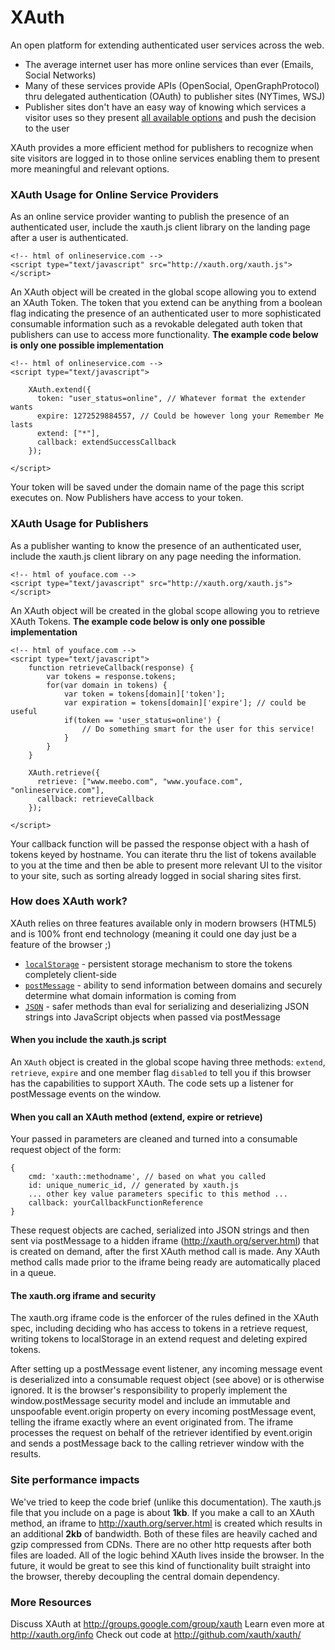 XAuth
=====

An open platform for extending authenticated user services across the web.

*  The average internet user has more online services than ever (Emails, Social Networks)
*  Many of these services provide APIs (OpenSocial, OpenGraphProtocol) thru delegated authentication (OAuth) to publisher sites (NYTimes, WSJ)
*  Publisher sites don't have an easy way of knowing which services a visitor uses so they present [all available options](http://factoryjoe.com/blog/2009/04/06/does-openid-need-to-be-hard/) and push the decision to the user

XAuth provides a more efficient method for publishers to recognize when site visitors are logged in to those online services enabling them to present more meaningful and relevant options.


### XAuth Usage for Online Service Providers ###

As an online service provider wanting to publish the presence of an authenticated user, include the xauth.js client library on the landing page after a user is authenticated.

	<!-- html of onlineservice.com -->
	<script type="text/javascript" src="http://xauth.org/xauth.js"></script>

An XAuth object will be created in the global scope allowing you to extend an XAuth Token. The token that you extend can be anything from a boolean flag indicating the presence of an authenticated user to more sophisticated consumable information such as a revokable delegated auth token that publishers can use to access more functionality. **The example code below is only one possible implementation**

	<!-- html of onlineservice.com -->
	<script type="text/javascript">

		XAuth.extend({
		  token: "user_status=online", // Whatever format the extender wants
		  expire: 1272529884557, // Could be however long your Remember Me lasts
		  extend: ["*"],
		  callback: extendSuccessCallback
		});

	</script>

Your token will be saved under the domain name of the page this script executes on. Now Publishers have access to your token.


### XAuth Usage for Publishers ###

As a publisher wanting to know the presence of an authenticated user, include the xauth.js client library on any page needing the information.

	<!-- html of youface.com -->
	<script type="text/javascript" src="http://xauth.org/xauth.js"></script>

An XAuth object will be created in the global scope allowing you to retrieve XAuth Tokens. **The example code below is only one possible implementation**

	<!-- html of youface.com -->
	<script type="text/javascript">
		function retrieveCallback(response) {
			var tokens = response.tokens;
			for(var domain in tokens) {
				var token = tokens[domain]['token'];
				var expiration = tokens[domain]['expire']; // could be useful
				if(token == 'user_status=online') {
					// Do something smart for the user for this service!
				}
			}
		}

		XAuth.retrieve({
		  retrieve: ["www.meebo.com", "www.youface.com", "onlineservice.com"],
		  callback: retrieveCallback
		});
	
	</script>

Your callback function will be passed the response object with a hash of tokens keyed by hostname. You can iterate thru the list of tokens available to you at the time and then be able to present more relevant UI to the visitor to your site, such as sorting already logged in social sharing sites first.


### How does XAuth work? ###

XAuth relies on three features available only in modern browsers (HTML5) and is 100% front end technology (meaning it could one day just be a feature of the browser ;)

*  [`localStorage`](http://dev.w3.org/html5/webstorage/#the-localstorage-attribute) - persistent storage mechanism to store the tokens completely client-side
*  [`postMessage`](http://www.whatwg.org/specs/web-apps/current-work/multipage/comms.html) - ability to send information between domains and securely determine what domain information is coming from
*  [`JSON`](http://wiki.ecmascript.org/doku.php?id=es3.1:json_support) - safer methods than eval for serializing and deserializing JSON strings into JavaScript objects when passed via postMessage

#### When you include the xauth.js script ####

An `XAuth` object is created in the global scope having three methods: `extend`, `retrieve`, `expire` and one member flag `disabled` to tell you if this browser has the capabilities to support XAuth. The code sets up a listener for postMessage events on the window.

#### When you call an XAuth method (extend, expire or retrieve) ####

Your passed in parameters are cleaned and turned into a consumable request object of the form:

	{
		cmd: 'xauth::methodname', // based on what you called
		id: unique_numeric_id, // generated by xauth.js
		... other key value parameters specific to this method ...
		callback: yourCallbackFunctionReference
	}

These request objects are cached, serialized into JSON strings and then sent via postMessage to a hidden iframe (http://xauth.org/server.html) that is created on demand, after the first XAuth method call is made. Any XAuth method calls made prior to the iframe being ready are automatically placed in a queue.

#### The xauth.org iframe and security ####

The xauth.org iframe code is the enforcer of the rules defined in the XAuth spec, including deciding who has access to tokens in a retrieve request, writing tokens to localStorage in an extend request and deleting expired tokens. 

After setting up a postMessage event listener, any incoming message event is deserialized into a consumable request object (see above) or is otherwise ignored. It is the browser's responsibility to properly implement the window.postMessage security model and include an immutable and unspoofable event.origin property on every incoming postMessage event, telling the iframe exactly where an event originated from. The iframe processes the request on behalf of the retriever identified by event.origin and sends a postMessage back to the calling retriever window with the results.


### Site performance impacts ###

We've tried to keep the code brief (unlike this documentation). The xauth.js file that you include on a page is about **1kb**. If you make a call to an XAuth method, an iframe to http://xauth.org/server.html is created which results in an additional **2kb** of bandwidth. Both of these files are heavily cached and gzip compressed from CDNs. There are no other http requests after both files are loaded. All of the logic behind XAuth lives inside the browser. In the future, it would be great to see this kind of functionality built straight into the browser, thereby decoupling the central domain dependency.


### More Resources ###

Discuss XAuth at http://groups.google.com/group/xauth
Learn even more at http://xauth.org/info
Check out code at http://github.com/xauth/xauth/